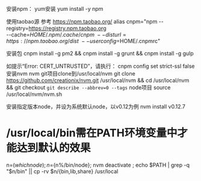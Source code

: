 安装npm：
yum安装
yum install -y npm

使用taobao源 参考 https://npm.taobao.org/
alias cnpm="npm --registry=https://registry.npm.taobao.org \
--cache=$HOME/.npm/.cache/cnpm \
--disturl=https://npm.taobao.org/dist \
--userconfig=$HOME/.cnpmrc"

安装包
cnpm install -g pm2 && cnpm install -g grunt && cnpm install -g gulp

如提示“Error: CERT_UNTRUSTED”，请执行：
cnpm config set strict-ssl false
安装nvm
nvm git项目clone到/usr/local/nvm
git clone https://github.com/creationix/nvm.git /usr/local/nvm && cd /usr/local/nvm && git checkout `git describe --abbrev=0 --tags`
node项目
source /usr/local/nvm/nvm.sh

安装指定版本node，并设为系统默认node，以v0.12为例
nvm install v0.12.7

# /usr/local/bin需在PATH环境变量中才能达到默认的效果
n=$(which node);n=${n%/bin/node}; nvm deactivate ; echo $PATH | grep -q "$n/bin" || cp -rv $n/{bin,lib,share} /usr/local